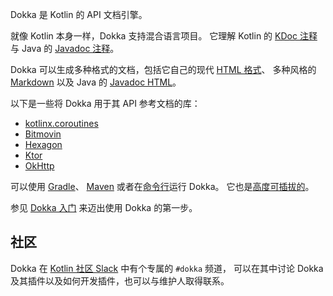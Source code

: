 [//]: # (title: 简介)

Dokka 是 Kotlin 的 API 文档引擎。

就像 Kotlin 本身一样，Dokka 支持混合语言项目。 它理解 Kotlin 的
[KDoc 注释](https://kotlinlang.org/docs/kotlin-doc.html#kdoc-syntax)与 Java 的 
[Javadoc 注释](https://www.oracle.com/technical-resources/articles/java/javadoc-tool.html)。

Dokka 可以生成多种格式的文档，包括它自己的现代 [HTML 格式](dokka-html.md)、
多种风格的 [Markdown](dokka-markdown.md) 以及 Java 的 [Javadoc HTML](dokka-javadoc.md)。

以下是一些将 Dokka 用于其 API 参考文档的库：

* [kotlinx.coroutines](https://kotlinlang.org/api/kotlinx.coroutines/)
* [Bitmovin](https://cdn.bitmovin.com/player/android/3/docs/index.html)
* [Hexagon](https://hexagontk.com/api/)
* [Ktor](https://api.ktor.io/)
* [OkHttp](https://square.github.io/okhttp/5.x/okhttp/okhttp3/)

可以使用 [Gradle](dokka-gradle.md)、 [Maven](dokka-maven.md) 或者在[命令行](dokka-cli.md)运行 Dokka。 它也是<!--
-->[高度可插拔的](dokka-plugins.md)。

参见 [Dokka 入门](dokka-get-started.md) 来迈出使用 Dokka 的第一步。

## 社区

Dokka 在 [Kotlin 社区 Slack](https://surveys.jetbrains.com/s3/kotlin-slack-sign-up) 中有个专属的 `#dokka` 频道，
可以在其中讨论 Dokka 及其插件以及如何开发插件，也可以与维护人取得联系。
